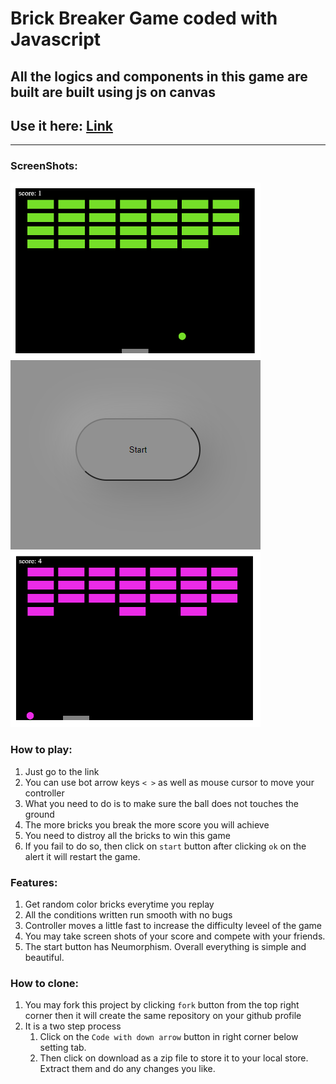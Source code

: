 # Brick Breaker Game coded with Javascript
## All the logics and components in this game are built are built using js on canvas
## Use it here: [Link](https://ravinder-chadha.github.io/BrickBreaker/)
---
### ScreenShots:
<img src="screenshots/Starting.png" alt="drawing" style="width:400px;"/><br>
<img src="screenshots/Start_btn.png" alt="drawing" style="width:400px;"/><br>
<img src="screenshots/Playing.png" alt="drawing" style="width:400px;"/><br>


### How to play:
1. Just go to the link
2. You can use bot arrow keys `< >` as well as mouse cursor to move your controller
3. What you need to do is to make sure the ball does not touches the ground
4. The more bricks you break the more score you will achieve 
5. You need to distroy all the bricks to win this game
6. If you fail to do so, then click on `start` button after clicking `ok` on the alert it will restart the game.

### Features:
1. Get random color bricks everytime you replay
2. All the conditions written run smooth with no bugs
3. Controller moves a little fast to increase the difficulty leveel of the game
4. You may take screen shots of your score and compete with your friends.
5. The start button has Neumorphism. Overall everything is simple and beautiful.

### How to clone:
1. You may fork this project by clicking `fork` button from the top right corner then it will create the same repository on your github profile
2. It is a two step process
    1. Click on the `Code with down arrow` button in right corner below setting tab.
    2. Then click on download as a zip file to store it to your local store. Extract them and do any changes you like.
